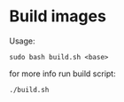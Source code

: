 # Build images
Usage:
```
sudo bash build.sh <base>
```
for more info run build script:
```
./build.sh
```
